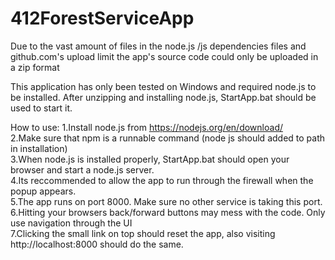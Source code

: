 # 412ForestServiceApp

Due to the vast amount of files in the node.js /js dependencies files and github.com's upload limit the app's source code could only be uploaded in a zip format

This application has only been tested on Windows and required node.js to be installed.
After unzipping and installing node.js, StartApp.bat should be used to start it.

How to use:
	1.Install node.js from https://nodejs.org/en/download/  
	2.Make sure that npm is a runnable command (node js should added to path in installation)  
	3.When node.js is installed properly, StartApp.bat should open your browser and start a node.js server.  
	4.Its reccommended to allow the app to run through the firewall when the popup appears.  
	5.The app runs on port 8000. Make sure no other service is taking this port.  
	6.Hitting your browsers back/forward buttons may mess with the code. Only use navigation through the UI  
	7.Clicking the small link on top should reset the app, also visiting http://localhost:8000 should do the same.  
